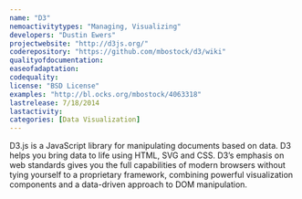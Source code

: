 ```yaml
---
name: "D3"
nemoactivitytypes: "Managing, Visualizing"
developers: "Dustin Ewers"
projectwebsite: "http://d3js.org/"
coderepository: "https://github.com/mbostock/d3/wiki"
qualityofdocumentation: 
easeofadaptation: 
codequality: 
license: "BSD License"
examples: "http://bl.ocks.org/mbostock/4063318"
lastrelease: 7/18/2014
lastactivity: 
categories: [Data Visualization]
---
```

D3.js is a JavaScript library for manipulating documents based on data. D3 helps you bring data to life using HTML, SVG and CSS. D3’s emphasis on web standards gives you the full capabilities of modern browsers without tying yourself to a proprietary framework, combining powerful visualization components and a data-driven approach to DOM manipulation.
